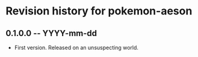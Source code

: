 # Revision history for pokemon-aeson

## 0.1.0.0 -- YYYY-mm-dd

* First version. Released on an unsuspecting world.
